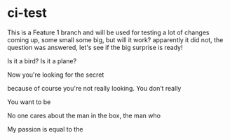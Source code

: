 # ci-test

This is a Feature 1 branch and will be used for testing a lot of changes coming up, some small some big, but will it work? apparently it did not, the question was answered, let's see if the big surprise is ready!

Is it a bird? Is it a plane?

Now you're looking for the secret

because of course you're not really looking. You don’t really

You want to be

No one cares about the man in the box, the man who

My passion is equal to the

